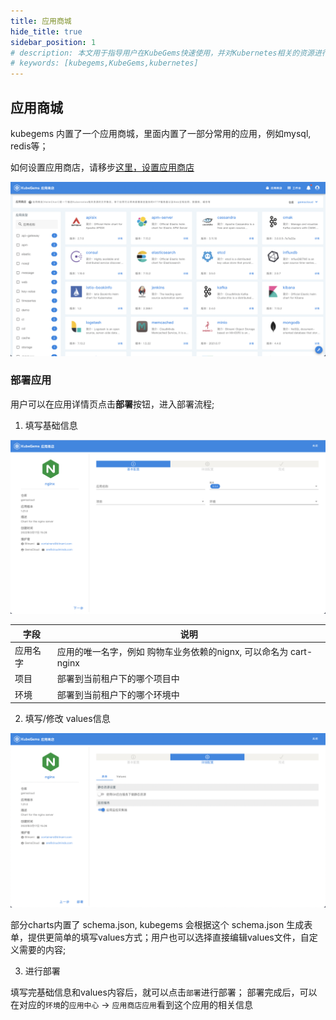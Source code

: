 ```yaml
---
title: 应用商城
hide_title: true
sidebar_position: 1
# description: 本文用于指导用户在KubeGems快速使用，并对Kubernetes相关的资源进行操作
# keywords: [kubegems,KubeGems,kubernetes]
---
```


## 应用商城

kubegems 内置了一个应用商城，里面内置了一部分常用的应用，例如mysql, redis等；

如何设置应用商店，请移步[这里，设置应用商店](/docs/tasks/platform/appstore-manage)

![应用商城](./assets/appstore.png)


### 部署应用

用户可以在应用详情页点击**部署**按钮，进入部署流程;

1. 填写基础信息

![基础信息](./assets/input-info.png)

|字段|说明|
|---|---|
|应用名字| 应用的唯一名字，例如 购物车业务依赖的nignx, 可以命名为 cart-nginx |
|项目| 部署到当前租户下的哪个项目中 |
|环境| 部署到当前租户下的哪个环境中 |

2. 填写/修改 values信息

![基础信息](./assets/values.png)

部分charts内置了 schema.json, kubegems 会根据这个 schema.json 生成表单，提供更简单的填写values方式；用户也可以选择直接编辑values文件，自定义需要的内容;

3. 进行部署

填写完基础信息和values内容后，就可以点击`部署`进行部署； 部署完成后，可以在对应的`环境`的`应用中心` -> `应用商店应用`看到这个应用的相关信息